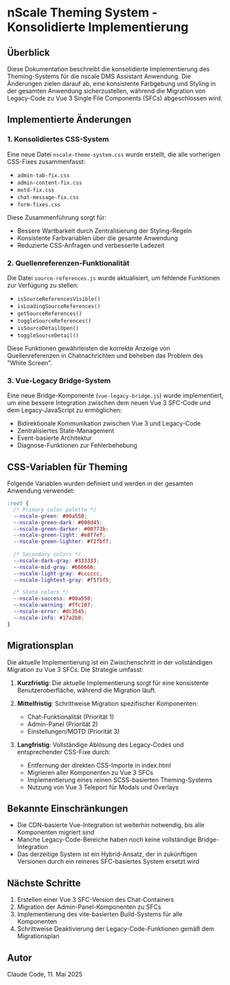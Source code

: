 # nScale Theming System - Konsolidierte Implementierung

## Überblick

Diese Dokumentation beschreibt die konsolidierte Implementierung des Theming-Systems für die nscale DMS Assistant Anwendung. Die Änderungen zielen darauf ab, eine konsistente Farbgebung und Styling in der gesamten Anwendung sicherzustellen, während die Migration von Legacy-Code zu Vue 3 Single File Components (SFCs) abgeschlossen wird.

## Implementierte Änderungen

### 1. Konsolidiertes CSS-System

Eine neue Datei `nscale-theme-system.css` wurde erstellt, die alle vorherigen CSS-Fixes zusammenfasst:

- `admin-tab-fix.css`
- `admin-content-fix.css`
- `motd-fix.css`
- `chat-message-fix.css`
- `form-fixes.css`

Diese Zusammenführung sorgt für:

- Bessere Wartbarkeit durch Zentralisierung der Styling-Regeln
- Konsistente Farbvariablen über die gesamte Anwendung
- Reduzierte CSS-Anfragen und verbesserte Ladezeit

### 2. Quellenreferenzen-Funktionalität

Die Datei `source-references.js` wurde aktualisiert, um fehlende Funktionen zur Verfügung zu stellen:

- `isSourceReferencesVisible()`
- `isLoadingSourceReferences()`
- `getSourceReferences()`
- `toggleSourceReferences()`
- `isSourceDetailOpen()`
- `toggleSourceDetail()`

Diese Funktionen gewährleisten die korrekte Anzeige von Quellenreferenzen in Chatnachrichten und beheben das Problem des "White Screen".

### 3. Vue-Legacy Bridge-System

Eine neue Bridge-Komponente (`vue-legacy-bridge.js`) wurde implementiert, um eine bessere Integration zwischen dem neuen Vue 3 SFC-Code und dem Legacy-JavaScript zu ermöglichen:

- Bidirektionale Kommunikation zwischen Vue 3 und Legacy-Code
- Zentralisiertes State-Management
- Event-basierte Architektur
- Diagnose-Funktionen zur Fehlerbehebung

## CSS-Variablen für Theming

Folgende Variablen wurden definiert und werden in der gesamten Anwendung verwendet:

```css
:root {
  /* Primary color palette */
  --nscale-green: #00a550;
  --nscale-green-dark: #008d45;
  --nscale-green-darker: #00773b;
  --nscale-green-light: #e8f7ef;
  --nscale-green-lighter: #f2fbf7;
  
  /* Secondary colors */
  --nscale-dark-gray: #333333;
  --nscale-mid-gray: #666666;
  --nscale-light-gray: #cccccc;
  --nscale-lightest-gray: #f5f5f5;

  /* State colors */
  --nscale-success: #00a550;
  --nscale-warning: #ffc107;
  --nscale-error: #dc3545;
  --nscale-info: #17a2b8;
}
```

## Migrationsplan

Die aktuelle Implementierung ist ein Zwischenschritt in der vollständigen Migration zu Vue 3 SFCs. Die Strategie umfasst:

1. **Kurzfristig**: Die aktuelle Implementierung sorgt für eine konsistente Benutzeroberfläche, während die Migration läuft.

2. **Mittelfristig**: Schrittweise Migration spezifischer Komponenten:
   - Chat-Funktionalität (Priorität 1)
   - Admin-Panel (Priorität 2)
   - Einstellungen/MOTD (Priorität 3)

3. **Langfristig**: Vollständige Ablösung des Legacy-Codes und entsprechender CSS-Fixe durch:
   - Entfernung der direkten CSS-Importe in index.html
   - Migrieren aller Komponenten zu Vue 3 SFCs
   - Implementierung eines reinen SCSS-basierten Theming-Systems
   - Nutzung von Vue 3 Teleport für Modals und Overlays

## Bekannte Einschränkungen

- Die CDN-basierte Vue-Integration ist weiterhin notwendig, bis alle Komponenten migriert sind
- Manche Legacy-Code-Bereiche haben noch keine vollständige Bridge-Integration
- Das derzeitige System ist ein Hybrid-Ansatz, der in zukünftigen Versionen durch ein reineres SFC-basiertes System ersetzt wird

## Nächste Schritte

1. Erstellen einer Vue 3 SFC-Version des Chat-Containers
2. Migration der Admin-Panel-Komponenten zu SFCs
3. Implementierung des vite-basierten Build-Systems für alle Komponenten
4. Schrittweise Deaktivierung der Legacy-Code-Funktionen gemäß dem Migrationsplan

## Autor

Claude Code, 11. Mai 2025